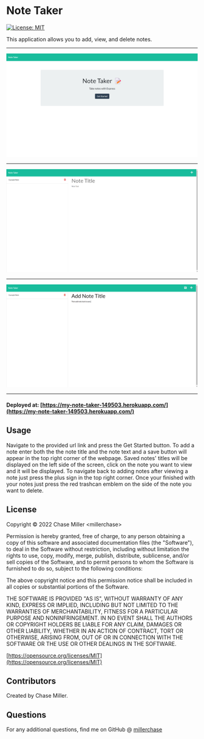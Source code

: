 # Note Taker

[![License: MIT](https://img.shields.io/badge/License-MIT-yellow.svg)](https://opensource.org/licenses/MIT)

This application allows you to add, view, and delete notes.

---

![Screenshot 1](/public/assets/images/Screenshot1.png)

---

![Screenshot 2](/public/assets/images/Screenshot2.png)

---

![Screenshot 3](/public/assets/images/Screenshot3.png)

---

#### Deployed at: [https://my-note-taker-149503.herokuapp.com/](https://my-note-taker-149503.herokuapp.com/)

## Usage

Navigate to the provided url link and press the Get Started button. To add a note enter both the the note title and the note text and a save button will appear in the top right corner of the webpage. Saved notes' titles will be displayed on the left side of the screen, click on the note you want to view and it will be displayed. To navigate back to adding notes after viewing a note just press the plus sign in the top right corner. Once your finished with your notes just press the red trashcan emblem on the side of the note you want to delete.

## License

Copyright &copy; 2022 Chase Miller &lt;millerchase>

Permission is hereby granted, free of charge, to any person obtaining a copy of this software and associated documentation files (the "Software"), to deal in the Software without restriction, including without limitation the rights to use, copy, modify, merge, publish, distribute, sublicense, and/or sell copies of the Software, and to permit persons to whom the Software is furnished to do so, subject to the following conditions:

The above copyright notice and this permission notice shall be included in all copies or substantial portions of the Software.

THE SOFTWARE IS PROVIDED "AS IS", WITHOUT WARRANTY OF ANY KIND, EXPRESS OR IMPLIED, INCLUDING BUT NOT LIMITED TO THE WARRANTIES OF MERCHANTABILITY, FITNESS FOR A PARTICULAR PURPOSE AND NONINFRINGEMENT. IN NO EVENT SHALL THE AUTHORS OR COPYRIGHT HOLDERS BE LIABLE FOR ANY CLAIM, DAMAGES OR OTHER LIABILITY, WHETHER IN AN ACTION OF CONTRACT, TORT OR OTHERWISE, ARISING FROM, OUT OF OR IN CONNECTION WITH THE SOFTWARE OR THE USE OR OTHER DEALINGS IN THE SOFTWARE.

[https://opensource.org/licenses/MIT](https://opensource.org/licenses/MIT)

## Contributors

Created by Chase Miller.

## Questions

For any additional questions, find me on GitHub @ [millerchase](https://github.com/millerchase)
